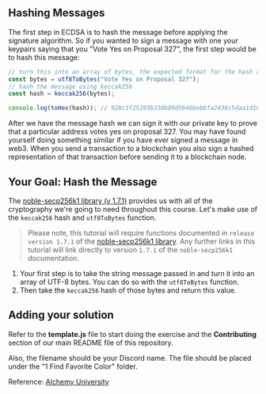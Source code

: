 ## Hashing Messages

The first step in ECDSA is to hash the message before applying the signature algorithm. So if you wanted to sign a message with one your keypairs saying that you "Vote Yes on Proposal 327", the first step would be to hash this message:

```javascript
// turn this into an array of bytes, the expected format for the hash algorithm
const bytes = utf8ToBytes("Vote Yes on Proposal 327");
// hash the message using keccak256
const hash = keccak256(bytes); 

console.log(toHex(hash)); // 928c3f25193b338b89d5646bebbfa2436c5daa1d189f9c565079dcae379a43be

```

After we have the message hash we can sign it with our private key to prove that a particular address votes yes on proposal 327. You may have found yourself doing something similar if you have ever signed a message in web3. When you send a transaction to a blockchain you also sign a hashed representation of that transaction before sending it to a blockchain node.

## Your Goal: Hash the Message

The  [noble-secp256k1 library (v 1.7.1)](https://github.com/paulmillr/noble-secp256k1/tree/1.7.1)  provides us with all of the cryptography we're going to need throughout this course. Let's make use of the  `keccak256`  hash and  `utf8ToBytes`  function.

> Please note, this tutorial will require functions documented in  `release version 1.7.1`  of the  [noble-secp256k1 library](https://github.com/paulmillr/noble-secp256k1/tree/1.7.1). Any further links in this tutorial will link directly to version  `1.7.1`  of the  `noble-secp256k1`  documentation.

1.  Your first step is to take the string message passed in and turn it into an array of UTF-8 bytes. You can do so with the  `utf8ToBytes`  function.
2.  Then take the  `keccak256`  hash of those bytes and return this value.

## Adding your solution

Refer to the **template.js** file to start doing the exercise and the **Contributing** section of our main README file of this repository.

Also, the filename should be your Discord name. The file should be placed under the "1 Find Favorite Color" folder. 

Reference: [Alchemy University](https://university.alchemy.com/course/ethereum/sc/631631e2d13b2d24e60dcceb/stage/63163222d13b2d24e60dccec)